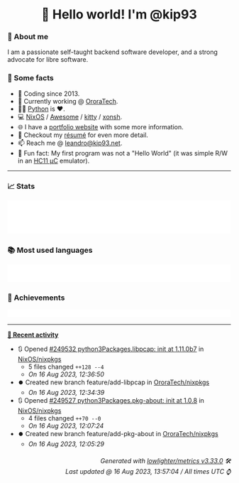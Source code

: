 <!-- README template, populated using this action:
     https://github.com/kip93/kip93/blob/main/.github/workflows/readme.yml. -->

<h1 align="center">👋 Hello world! I'm @kip93</h1> <!-- LOGIN => username -->

### 👤 About me

I am a passionate self-taught backend software developer, and a strong advocate for libre software.


### 💬 Some facts

* 📅 Coding since 2013.
* 💼 Currently working @ [OroraTech](https://ororatech.com/).
* 👨‍💻 [Python](https://github.com/search?q=user%3Akip93&l=python) is ❤️. <!-- LOGIN => username -->
* 💻 [NixOS](https://github.com/NixOS/) /
     [Awesome](https://github.com/awesomeWM/) /
     [kitty](https://github.com/kovidgoyal/kitty/) /
     [xonsh](https://github.com/xonsh/).
* 🌐 I have a [portfolio website](https://kip93.net/) with some more information.
* 📝 Checkout my [résumé](https://kip93.net/resume/) for even more detail.
* 📫 Reach me @ [leandro@kip93.net](mailto:leandro@kip93.net).
* 🎲 Fun fact: My first program was not a "Hello World" (it was simple R/W in an [HC11 µC](https://en.wikipedia.org/wiki/68HC11) emulator).


-----------------------------------------------------------------------------------------------------------------------


### 📈 Stats

![](./stats.svg)


### 📚 Most used languages <!-- by percentage, in decreasing order -->

![](./languages.svg)


### 🏅 Achievements

![](./achievements.svg)


-----------------------------------------------------------------------------------------------------------------------


**[📰 Recent activity](https://github.com/kip93)**
* 🔃 Opened [#249532 python3Packages.libpcap: init at 1.11.0b7](https://github.com/NixOS/nixpkgs/pull/249532) in [NixOS/nixpkgs](https://github.com/NixOS/nixpkgs)
  * 5 files changed `++128 --4`
  * *On 16 Aug 2023, 12:36:50*
* ⏺️ Created new branch feature/add-libpcap in [OroraTech/nixpkgs](https://github.com/OroraTech/nixpkgs)
  * *On 16 Aug 2023, 12:34:39*
* 🔃 Opened [#249527 python3Packages.pkg-about: init at 1.0.8](https://github.com/NixOS/nixpkgs/pull/249527) in [NixOS/nixpkgs](https://github.com/NixOS/nixpkgs)
  * 4 files changed `++70 --0`
  * *On 16 Aug 2023, 12:07:24*
* ⏺️ Created new branch feature/add-pkg-about in [OroraTech/nixpkgs](https://github.com/OroraTech/nixpkgs)
  * *On 16 Aug 2023, 12:05:29*
 <!-- Last activity -->


<h6 align="right"><em>
    Generated with <a href="https://github.com/lowlighter/metrics/tree/latest/">lowlighter/metrics v3.33.0</a> 🛠️<br> <!-- VERSION => MAJOR.minor.patch -->
    Last updated @ 16 Aug 2023, 13:57:04 / All times UTC ⌚ <!-- meta.generated => DD/MM/YYYY, hh:mm -->
</em></h6>
